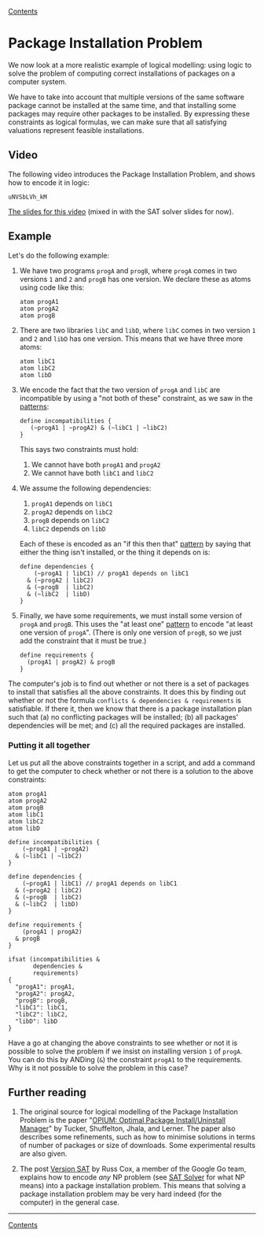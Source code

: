 [Contents](contents.html)

# Package Installation Problem

We now look at a more realistic example of logical modelling: using logic to solve the problem of computing correct installations of packages on a computer system.

We have to take into account that multiple versions of the same software package cannot be installed at the same time, and that installing some packages may require other packages to be installed. By expressing these constraints as logical formulas, we can make sure that all satisfying valuations represent feasible installations.

## Video

The following video introduces the Package Installation Problem, and shows how to encode it in logic:

```youtube
uNVSbLVh_kM
```

[The slides for this video](week02-slides.pdf) (mixed in with the SAT solver slides for now).

## Example

Let's do the following example:

1. We have two programs `progA` and `progB`, where `progA` comes in two versions `1` and `2` and `progB` has one version. We declare these as atoms using code like this:

   ```
   atom progA1
   atom progA2
   atom progB
   ```

2. There are two libraries `libC` and `libD`, where `libC` comes in two version `1` and `2` and `libD` has one version. This means that we have three more atoms:

   ```
   atom libC1
   atom libC2
   atom libD
   ```

3. We encode the fact that the two version of `progA` and `libC` are incompatible by using a "not both of these" constraint, as we saw in the [patterns](patterns.html):

   ```
   define incompatibilities {
      (~progA1 | ~progA2) & (~libC1 | ~libC2)
   }
   ```

   This says two constraints must hold:

   1. We cannot have both `progA1` and `progA2`
   2. We cannot have both `libC1` and `libC2`

4. We assume the following dependencies:

   1. `progA1` depends on `libC1`
   2. `progA2` depends on `libC2`
   3. `progB` depends on `libC2`
   4. `libC2` depends on `libD`

   Each of these is encoded as an "if this then that" [pattern](patterns.html) by saying that either the thing isn't installed, or the thing it depends on is:

   ```
   define dependencies {
	   (~progA1 | libC1) // progA1 depends on libC1
	 & (~progA2 | libC2)
	 & (~progB  | libC2)
	 & (~libC2  | libD)
   }
   ```

5. Finally, we have some requirements, we must install some version of `progA` and `progB`. This uses the "at least one" [pattern](patterns.html) to encode "at least one version of `progA`". (There is only one version of `progB`, so we just add the constraint that it must be true.)

   ```
   define requirements {
     (progA1 | progA2) & progB
   }
   ```

The computer's job is to find out whether or not there is a set of packages to install that satisfies all the above constraints. It does this by finding out whether or not the formula `conflicts & dependencies & requirements` is satisfiable. If there it, then we know that there is a package installation plan such that (a) no conflicting packages will be installed; (b) all packages' dependencies will be met; and (c) all the required packages are installed.

### Putting it all together

Let us put all the above constraints together in a script, and add a command to get the computer to check whether or not there is a solution to the above constraints:

```lmt {id=packages-example}
atom progA1
atom progA2
atom progB
atom libC1
atom libC2
atom libD

define incompatibilities {
    (~progA1 | ~progA2)
  & (~libC1 | ~libC2)
}

define dependencies {
    (~progA1 | libC1) // progA1 depends on libC1
  & (~progA2 | libC2)
  & (~progB  | libC2)
  & (~libC2  | libD)
}

define requirements {
    (progA1 | progA2)
  & progB
}

ifsat (incompatibilities &
       dependencies &
       requirements)
{
  "progA1": progA1,
  "progA2": progA2,
  "progB": progB,
  "libC1": libC1,
  "libC2": libC2,
  "libD": libD
}
```

Have a go at changing the above constraints to see whether or not it is possible to solve the problem if we insist on installing version `1` of `progA`. You can do this by ANDing (`&`) the constraint `progA1` to the requirements. Why is it not possible to solve the problem in this case?

## Further reading

1. The original source for logical modelling of the Package Installation Problem is the paper "[OPIUM: Optimal Package Install/Uninstall Manager](http://cseweb.ucsd.edu/~lerner/papers/opium.pdf)" by Tucker, Shuffelton, Jhala, and Lerner. The paper also describes some refinements, such as how to minimise solutions in terms of number of packages or size of downloads. Some experimental results are also given.

2. The post [Version SAT](https://research.swtch.com/version-sat) by Russ Cox, a member of the Google Go team, explains how to encode *any* NP problem (see [SAT Solver](sat.html) for what NP means) into a package installation problem. This means that solving a package installation problem may be very hard indeed (for the computer) in the general case.

---

[Contents](contents.html)
